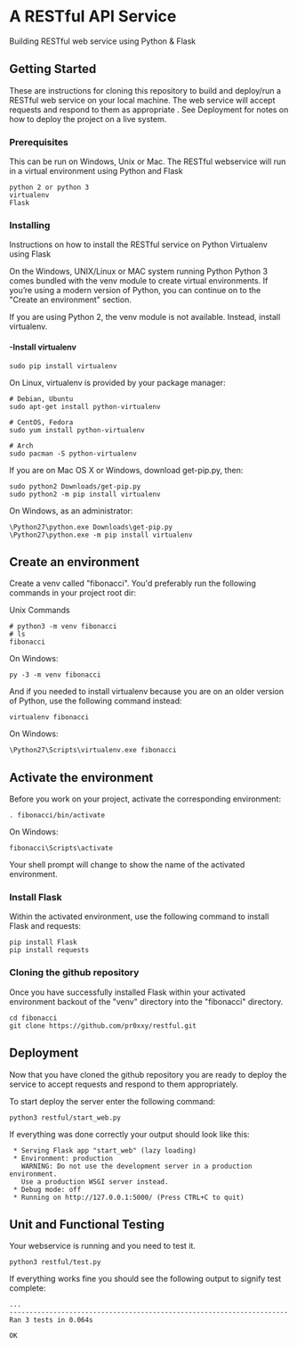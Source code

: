 # A RESTful API Service
Building RESTful web service using Python & Flask

## Getting Started

These are instructions for cloning this repository to build and deploy/run a RESTful web service on your local machine. The web service will accept requests and respond to them as appropriate . See Deployment for notes on how to deploy the project on a live system.

### Prerequisites

This can be run on Windows, Unix or Mac. The RESTful webservice will run in a virtual environment using Python and Flask

```
python 2 or python 3
virtualenv
Flask
```

### Installing

Instructions on how to install the RESTful service on Python Virtualenv using Flask

On the Windows, UNIX/Linux or MAC system running Python
Python 3 comes bundled with the venv module to create virtual environments. If you’re using a modern version of Python, you can continue on to the "Create an environment" section.

If you are using Python 2, the venv module is not available. Instead, install virtualenv.

#### -Install virtualenv

```
sudo pip install virtualenv
```

On Linux, virtualenv is provided by your package manager:

```
# Debian, Ubuntu
sudo apt-get install python-virtualenv

# CentOS, Fedora
sudo yum install python-virtualenv

# Arch
sudo pacman -S python-virtualenv
```

If you are on Mac OS X or Windows, download get-pip.py, then:

```
sudo python2 Downloads/get-pip.py
sudo python2 -m pip install virtualenv
```

On Windows, as an administrator:

```
\Python27\python.exe Downloads\get-pip.py
\Python27\python.exe -m pip install virtualenv
```
## Create an environment

Create a venv called "fibonacci". You'd preferably run the following commands in your project root dir:

Unix Commands

```
# python3 -m venv fibonacci
# ls
fibonacci
```
On Windows:

```
py -3 -m venv fibonacci
```

And if you needed to install virtualenv because you are on an older version of Python, use the following command instead:
```
virtualenv fibonacci
```
On Windows:

```
\Python27\Scripts\virtualenv.exe fibonacci
```

## Activate the environment
Before you work on your project, activate the corresponding environment:
```
. fibonacci/bin/activate
```
On Windows:
```
fibonacci\Scripts\activate
```
Your shell prompt will change to show the name of the activated environment.

### Install Flask
Within the activated environment, use the following command to install Flask and requests:

```
pip install Flask
pip install requests
```

### Cloning the github repository

Once you have successfully installed Flask within your activated environment backout of the "venv" directory into the "fibonacci" directory.
```
cd fibonacci
git clone https://github.com/pr0xxy/restful.git
```
## Deployment

Now that you have cloned the github repository you are ready to deploy the service to accept requests and respond to them appropriately.

To start deploy the server enter the following command:

```
python3 restful/start_web.py
```

If everything was done correctly your output should look like this:

```
 * Serving Flask app "start_web" (lazy loading)
 * Environment: production
   WARNING: Do not use the development server in a production environment.
   Use a production WSGI server instead.
 * Debug mode: off
 * Running on http://127.0.0.1:5000/ (Press CTRL+C to quit)
```
## Unit and Functional Testing

Your webservice is running and you need to test it.

```
python3 restful/test.py
```

If everything works fine you should see the following output to signify test complete:
```
...
----------------------------------------------------------------------
Ran 3 tests in 0.064s

OK
```


